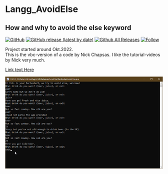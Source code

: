 # Langg_AvoidElse  
## How and why to avoid the else keyword    

[![GitHub](https://img.shields.io/github/license/OlimilO1402/Langg_AvoidElse?style=plastic)](https://github.com/OlimilO1402/Langg_AvoidElse/blob/master/LICENSE) 
[![GitHub release (latest by date)](https://img.shields.io/github/v/release/OlimilO1402/Langg_AvoidElse?style=plastic)](https://github.com/OlimilO1402/Langg_AvoidElse/releases/latest)
[![Github All Releases](https://img.shields.io/github/downloads/OlimilO1402/Langg_AvoidElse/total.svg)](https://github.com/OlimilO1402/Langg_AvoidElse/releases/download/v2.3.4/Langg_AvoidElse.zip)
[![Follow](https://img.shields.io/github/followers/OlimilO1402.svg?style=social&label=Follow&maxAge=2592000)](https://github.com/OlimilO1402/Langg_AvoidElse/watchers)

Project started around Okt.2022.  
This is the vbc-version of a code by Nick Chapsas. I like the tutorial-videos by Nick very much.  

[Link text Here](https://link-url-here.org)  

![<AppName> Image](Resources/BartenderAvoidElse.png "BartenderAvoidElse Image")
